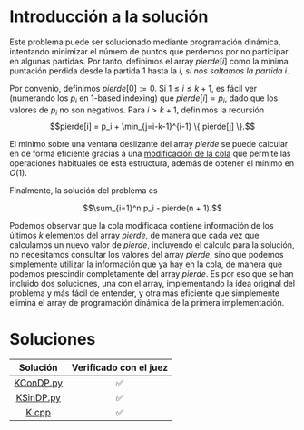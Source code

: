 # Introducción a la solución
Este problema puede ser solucionado mediante programación dinámica, intentando minimizar el número de puntos que perdemos
por no participar en algunas partidas. Por tanto, definimos el array $pierde[i]$ como la mínima puntación perdida desde la
partida $1$ hasta la $i$, _si nos saltamos la partida_ $i$.

Por convenio, definimos $pierde[0] := 0$. Si $1 \le i \le k + 1$, es fácil ver (numerando los $p_i$ en 1-based indexing) que $pierde[i] = p_i$,
dado que los valores de $p_i$ no son negativos. Para $i > k + 1$, definimos la recursión
$$pierde[i] = p_i + \min_{j=i-k-1}^{i-1} \{ pierde[j] \}.$$

El mínimo sobre una ventana deslizante del array $pierde$ se puede calcular en de forma eficiente gracias a una
[modificación de la cola](https://cp-algorithms.com/data_structures/stack_queue_modification.html#queue-modification-method-2)
que permite las operaciones habituales de esta estructura, además de obtener el mínimo en $O(1)$.

Finalmente, la solución del problema es

$$\sum_{i=1}^n p_i - pierde(n + 1).$$

Podemos observar que la cola modificada contiene información de los últimos $k$ elementos del array $pierde$, de manera
que cada vez que calculamos un nuevo valor de $pierde$, incluyendo el cálculo para la solución, no necesitamos consultar
los valores del array $pierde$, sino que podemos simplemente utilizar la información que ya hay en la cola, de manera
que podemos prescindir completamente del array $pierde$. Es por eso que se han incluido dos soluciones, una con el array,
implementando la idea original del problema y más fácil de entender, y otra más eficiente que simplemente elimina el array
de programación dinámica de la primera implementación.

# Soluciones

|          Solución          | Verificado con el juez |
|:--------------------------:|:----------------------:|
| [KConDP.py](src/KConDP.py) |   :white_check_mark:   |
| [KSinDP.py](src/KSinDP.py) |   :white_check_mark:   |
| [K.cpp](src/K.cpp) |   :white_check_mark:   |
